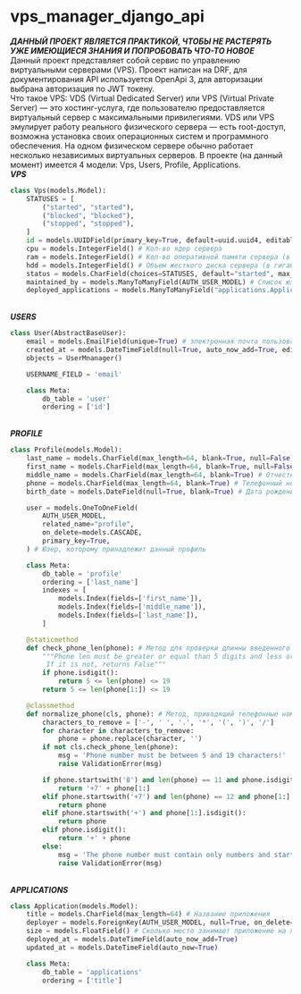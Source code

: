 # vps_manager_django_api

***ДАННЫЙ ПРОЕКТ ЯВЛЯЕТСЯ ПРАКТИКОЙ, ЧТОБЫ НЕ РАСТЕРЯТЬ УЖЕ ИМЕЮЩИЕСЯ ЗНАНИЯ И ПОПРОБОВАТЬ ЧТО-ТО НОВОЕ***<br />
Данный проект представляет собой сервис по управлению виртуальными серверами (VPS). Проект написан на DRF, для документирования API используется OpenApi 3,
для авторизации выбрана авторизация по JWT токену.
<br />Что такое VPS:
VDS (Virtual Dedicated Server) или VPS (Virtual Private Server) — это хостинг-услуга, где пользователю предоставляется виртуальный сервер 
с максимальными привилегиями. VDS или VPS эмулирует работу реального физического сервера — есть root-доступ, возможна установка своих операционных
систем и программного обеспечения. На одном физическом сервере обычно работает несколько независимых виртуальных серверов.
В проекте (на данный момент) имеется 4 модели: Vps, Users, Profile, Applications.<br />
***VPS***<br />
        
```python
class Vps(models.Model):
    STATUSES = [
        ("started", "started"),
        ("blocked", "blocked"),
        ("stopped", "stopped"),
    ]
    id = models.UUIDField(primary_key=True, default=uuid.uuid4, editable=False)
    cpu = models.IntegerField() # Кол-во ядер сервера
    ram = models.IntegerField() # Кол-во оперативной памяти сервера (в гигабайтах)
    hdd = models.IntegerField() # Объем жесткого диска сервера (в гигабайтах)
    status = models.CharField(choices=STATUSES, default="started", max_length=7) # Статус сервера (Возможные статусы указаны в STATUSES)
    maintained_by = models.ManyToManyField(AUTH_USER_MODEL) # Список юзеров, которые занимаются администрированием сервера
    deployed_applications = models.ManyToManyField("applications.Application") # Список приложений (программ), развернутых на сервере
```
        
<br />***USERS***<br />
        
```python
class User(AbstractBaseUser):
    email = models.EmailField(unique=True) # электронная почта пользователя, используется для авторизации в системе
    created_at = models.DateTimeField(null=True, auto_now_add=True, editable=False)
    objects = UserMnanager()

    USERNAME_FIELD = 'email'

    class Meta:
        db_table = 'user'
        ordering = ['id']
```
        
<br />***PROFILE***<br />
        
```python
class Profile(models.Model):
    last_name = models.CharField(max_length=64, blank=True, null=False) # Фамилия пользователя
    first_name = models.CharField(max_length=64, blank=True, null=False) # Имя пользователя
    middle_name = models.CharField(max_length=64, blank=True) # Отчество пользователя
    phone = models.CharField(max_length=64, blank=True) # Телефонный номер пользователя
    birth_date = models.DateField(null=True, blank=True) # Дата рождения пользователя

    user = models.OneToOneField(
        AUTH_USER_MODEL,
        related_name="profile",
        on_delete=models.CASCADE,
        primary_key=True,
    ) # Юзер, которому принадлежит данный профиль

    class Meta:
        db_table = 'profile'
        ordering = ['last_name']
        indexes = [
            models.Index(fields=['first_name']),
            models.Index(fields=['middle_name']),
            models.Index(fields=['last_name']),
        ]

    @staticmethod
    def check_phone_len(phone): # Метод для проверки длинны введенного телефонного номера
        """Phone len must be greater or equal than 5 digits and less or equal than 19.
         If it is not, returns False"""
        if phone.isdigit():
            return 5 <= len(phone) <= 19
        return 5 <= len(phone[1:]) <= 19

    @classmethod
    def normalize_phone(cls, phone): # Метод, приводящий телефонные номера под стандарт РФ
        characters_to_remove = ['-', ' ', '.', '*', '(', ')', '/']
        for character in characters_to_remove:
            phone = phone.replace(character, '')
        if not cls.check_phone_len(phone):
            msg = 'Phone number must be between 5 and 19 characters!'
            raise ValidationError(msg)

        if phone.startswith('8') and len(phone) == 11 and phone.isdigit():
            return '+7' + phone[1:]
        elif phone.startswith('+7') and len(phone) == 12 and phone[1:].isdigit():
            return phone
        elif phone.startswith('+') and phone[1:].isdigit():
            return phone
        elif phone.isdigit():
            return '+' + phone
        else:
            msg = 'The phone number must contain only numbers and start with a plus sign!'
            raise ValidationError(msg)
```
        
<br />***APPLICATIONS***<br />
        
```python
class Application(models.Model):
    title = models.CharField(max_length=64) # Название приложения
    deployer = models.ForeignKey(AUTH_USER_MODEL, null=True, on_delete=models.SET_NULL) # Пользователь, который развернул приложение на сервере
    size = models.FloatField() # Сколько место занимает приложение на жестком диске сервера (в мегабайтах)
    deployed_at = models.DateTimeField(auto_now_add=True)
    updated_at = models.DateTimeField(auto_now=True)

    class Meta:
        db_table = 'applications'
        ordering = ['title']
```
        
